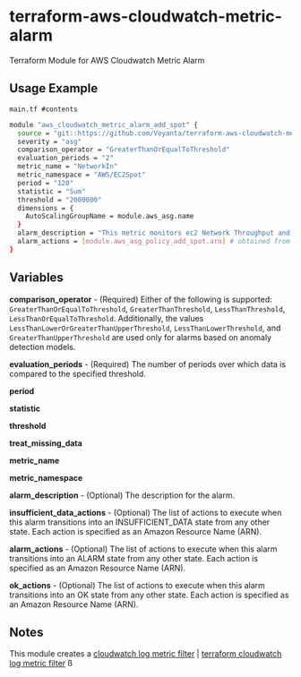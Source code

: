 # terraform-aws-cloudwatch-metric-alarm
Terraform Module for AWS Cloudwatch Metric Alarm

## Usage Example

`main.tf #contents`

```bash
module "aws_cloudwatch_metric_alarm_add_spot" {
  source = "git::https://github.com/Voyanta/terraform-aws-cloudwatch-metric-alarm"
  severity = "asg"
  comparison_operator = "GreaterThanOrEqualToThreshold"
  evaluation_periods = "2"
  metric_name = "NetworkIn"
  metric_namespace = "AWS/EC2Spot"
  period = "120"
  statistic = "Sum"
  threshold = "2000000"
  dimensions = {
    AutoScalingGroupName = module.aws_asg.name
  }
  alarm_description = "This metric monitors ec2 Network Throughput and scales up accordingly"
  alarm_actions = [module.aws_asg_policy_add_spot.arn] # obtained from terraform-autoscaling-policy module outputs
}
```

## Variables

**comparison_operator** - (Required) Either of the following is supported: `GreaterThanOrEqualToThreshold`, `GreaterThanThreshold`, `LessThanThreshold`, `LessThanOrEqualToThreshold`. Additionally, the values `LessThanLowerOrGreaterThanUpperThreshold`, `LessThanLowerThreshold`, and `GreaterThanUpperThreshold` are used only for alarms based on anomaly detection models.

**evaluation_periods** - (Required) The number of periods over which data is compared to the specified threshold.

**period**

**statistic**

**threshold**

**treat_missing_data**

**metric_name**

**metric_namespace**

**alarm_description** - (Optional) The description for the alarm.

**insufficient_data_actions** - (Optional) The list of actions to execute when this alarm transitions into an INSUFFICIENT_DATA state from any other state. Each action is specified as an Amazon Resource Name (ARN).

**alarm_actions** - (Optional) The list of actions to execute when this alarm transitions into an ALARM state from any other state. Each action is specified as an Amazon Resource Name (ARN).

**ok_actions** - (Optional) The list of actions to execute when this alarm transitions into an OK state from any other state. Each action is specified as an Amazon Resource Name (ARN).

## Notes

This module creates a [cloudwatch log metric filter](https://console.aws.amazon.com/cloudwatch/home?region=us-east-1#logs:) | [terraform cloudwatch log metric filter](https://www.terraform.io/docs/providers/aws/r/cloudwatch_log_metric_filter.html)
ß
